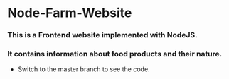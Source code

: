 # Node-Farm-Website
### This is a Frontend website implemented with NodeJS.
### It contains information about food products and their nature.
- Switch to the master branch to see the code.
